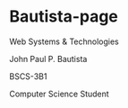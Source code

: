 # Bautista-page
Web Systems &amp; Technologies

John Paul P. Bautista

BSCS-3B1

Computer Science Student
